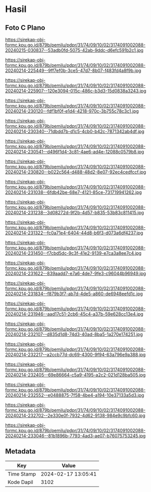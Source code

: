 # Hasil

## Foto C Plano

https://sirekap-obj-formc.kpu.go.id/879b/pemilu/pdpr/31/74/09/10/02/3174091002088-20240215-030837--53adb0fd-5075-42ab-9ddc-d6efc591b2c1.jpg

https://sirekap-obj-formc.kpu.go.id/879b/pemilu/pdpr/31/74/09/10/02/3174091002088-20240214-225449--9ff7ef0b-3ce5-47d7-8b07-f483fd4a8f9b.jpg

https://sirekap-obj-formc.kpu.go.id/879b/pemilu/pdpr/31/74/09/10/02/3174091002088-20240214-225907--120e3094-015c-486c-b3d3-15d0838a3243.jpg

https://sirekap-obj-formc.kpu.go.id/879b/pemilu/pdpr/31/74/09/10/02/3174091002088-20240214-230120--fdf1bf0f-e1d4-4218-970c-3b755c78c3c1.jpg

https://sirekap-obj-formc.kpu.go.id/879b/pemilu/pdpr/31/74/09/10/02/3174091002088-20240214-230340--71dbdd7b-d1c5-4cb0-b42c-7871342ab4df.jpg

https://sirekap-obj-formc.kpu.go.id/879b/pemilu/pdpr/31/74/09/10/02/3174091002088-20240214-230541--d496f1d4-3c81-4ae6-ad4e-12088c0579b8.jpg

https://sirekap-obj-formc.kpu.go.id/879b/pemilu/pdpr/31/74/09/10/02/3174091002088-20240214-230820--b022c564-d488-48d2-8e07-92ec4cedfccf.jpg

https://sirekap-obj-formc.kpu.go.id/879b/pemilu/pdpr/31/74/09/10/02/3174091002088-20240214-231038--6fdb42be-68e7-4121-85ce-731719941262.jpg

https://sirekap-obj-formc.kpu.go.id/879b/pemilu/pdpr/31/74/09/10/02/3174091002088-20240214-231238--3d08272d-9f2b-4d57-b835-53b83c811415.jpg

https://sirekap-obj-formc.kpu.go.id/879b/pemilu/pdpr/31/74/09/10/02/3174091002088-20240214-231322--fc0a71e4-6404-44d8-b6f3-d073a6df4237.jpg

https://sirekap-obj-formc.kpu.go.id/879b/pemilu/pdpr/31/74/09/10/02/3174091002088-20240214-231450--f7cbd5dc-9c3f-41e2-9139-e7ca3a8ee7c4.jpg

https://sirekap-obj-formc.kpu.go.id/879b/pemilu/pdpr/31/74/09/10/02/3174091002088-20240214-231622--839aadd7-e7a6-4de7-9fe3-c96044b96949.jpg

https://sirekap-obj-formc.kpu.go.id/879b/pemilu/pdpr/31/74/09/10/02/3174091002088-20240214-231834--f879b3f7-ab7d-4de5-a860-de6948eefd1c.jpg

https://sirekap-obj-formc.kpu.go.id/879b/pemilu/pdpr/31/74/09/10/02/3174091002088-20240214-231946--aad17c51-2cb6-45c4-a37b-59e628cc13e4.jpg

https://sirekap-obj-formc.kpu.go.id/879b/pemilu/pdpr/31/74/09/10/02/3174091002088-20240214-232107--d835d1d8-74d3-40ad-8ba5-1a270e174251.jpg

https://sirekap-obj-formc.kpu.go.id/879b/pemilu/pdpr/31/74/09/10/02/3174091002088-20240214-232217--a2ccb77d-dc69-4300-9f94-63a796e9a388.jpg

https://sirekap-obj-formc.kpu.go.id/879b/pemilu/pdpr/31/74/09/10/02/3174091002088-20240214-232405--69e86664-c5a9-4195-a2c2-021d128ba505.jpg

https://sirekap-obj-formc.kpu.go.id/879b/pemilu/pdpr/31/74/09/10/02/3174091002088-20240214-232552--e0488875-7f58-4be4-a194-10e37133a5d3.jpg

https://sirekap-obj-formc.kpu.go.id/879b/pemilu/pdpr/31/74/09/10/02/3174091002088-20240214-232702--2e330e0f-7932-4d62-9138-984e9c9bfc60.jpg

https://sirekap-obj-formc.kpu.go.id/879b/pemilu/pdpr/31/74/09/10/02/3174091002088-20240214-233046--81b1896b-7793-4ad3-ae07-b76075753245.jpg


## Metadata

| Key        | Value               |
| ---------- | ------------------- |
| Time Stamp | 2024-02-17 13:05:41 |
| Kode Dapil | 3102                |



